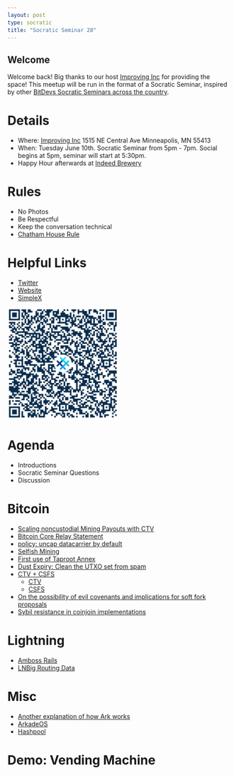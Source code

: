 ```yaml
---
layout: post
type: socratic
title: "Socratic Seminar 28"
---
```


## Welcome

Welcome back! Big thanks to our host [Improving Inc](https://improving.com/) for providing the space!
This meetup will be run in the format of a Socratic Seminar, inspired by other [BitDevs Socratic Seminars across the country](https://bitdevs.org/cities).

# Details
 - Where: [Improving Inc](https://www.google.com/maps/place/1515+NE+Central+Ave,+Minneapolis,+MN+55413/@45.0037797,-93.2469316,17z/data=!4m6!3m5!1s0x52b32d965c06ad57:0x277e62e6c3015129!8m2!3d45.0039428!4d-93.2456978!16s%2Fg%2F11bw3z3dw6) 1515 NE Central Ave Minneapolis, MN 55413
 - When: Tuesday June 10th. Socratic Seminar from 5pm - 7pm. Social begins at 5pm, seminar will start at 5:30pm. 
 - Happy Hour afterwards at [Indeed Brewery](https://www.indeedbrewing.com/)

# Rules
 - No Photos
 - Be Respectful
 - Keep the conversation technical
 - [Chatham House Rule](https://www.facilitator.school/blog/chatham-house-rule)

# Helpful Links
 - [Twitter](https://x.com/BitdevsMpls)
 - [Website](https://bitdevsmpls.org)
 - [SimpleX](https://simplex.chat/contact#/?v=1-2&smp=smp%3A%2F%2FenEkec4hlR3UtKx2NMpOUK_K4ZuDxjWBO1d9Y4YXVaA%3D%40smp14.simplex.im%2F2yDM8Eh4B5js6FLUOsANpVYwUt79Q_TO%23%2F%3Fv%3D1-2%26dh%3DMCowBQYDK2VuAyEAqaz4Ij9Xxn3ziHXN9DhPBdbTgYc-XjGpKcr-oDBL-hc%253D%26srv%3Daspkyu2sopsnizbyfabtsicikr2s4r3ti35jogbcekhm3fsoeyjvgrid.onion&data=%7B%22type%22%3A%22group%22%2C%22groupLinkId%22%3A%22I3WA2zuDa5OOHwDT6m0G8Q%3D%3D%22%7D)


<img src="../simplex.jpeg" width="250" height="250" />

# Agenda
 - Introductions
 - Socratic Seminar Questions
 - Discussion

# Bitcoin
 - [Scaling noncustodial Mining Payouts with CTV](https://delvingbitcoin.org/t/scaling-noncustodial-mining-payouts-with-ctv/1753)
 - [Bitcoin Core Relay Statement](https://bitcoincore.org/en/2025/06/06/relay-statement/)
 - [policy: uncap datacarrier by default](https://github.com/bitcoin/bitcoin/pull/32406)
 - [Selfish Mining](https://delvingbitcoin.org/t/where-does-the-33-33-threshold-for-selfish-mining-come-from/1757)
 - [First use of Taproot Annex](https://x.com/mononautical/status/1921180666831499737)
 - [Dust Expiry: Clean the UTXO set from spam](https://delvingbitcoin.org/t/dust-expiry-clean-the-utxo-set-from-spam/1707)
 - [CTV + CSFS](https://ctv-csfs.com/)
   - [CTV](https://bitcoinops.org/en/topics/op_checktemplateverify/)
   - [CSFS](https://bitcoinops.org/en/topics/op_checksigfromstack/)
 - [On the possibility of evil covenants and implications for soft fork proposals](https://delvingbitcoin.org/t/on-the-possibility-of-evil-covenants-and-implications-for-soft-fork-proposals/1703)
 - [Sybil resistance in coinjoin implementations](https://uncensoredtech.substack.com/p/sybil-resistance-in-coinjoin-implementations)

# Lightning
 - [Amboss Rails](https://amboss.tech/rails)
 - [LNBig Routing Data](https://njump.me/nevent1qqsfjq45qu5d8tzjhz2kqtzsw49dn8tucyva2jat8trpxnlh4muqzjspzemhxue69uhhyetvv9ujumn0wd68ytnzv9hxgqgdwaehxw309ahx7uewd3hkcq3qngumlqmus6xkrmvvee4yc7swh9h4uk7vpq4ddt7a2jtvkc22y0asytq3hw)

# Misc
 - [Another explanation of how Ark works](https://nehanarula.org/2025/05/20/ark.html)
 - [ArkadeOS](https://arkadeos.com/news)
 - [Hashpool](https://blog.cashu.space/what-is-hashpool/)

# Demo: Vending Machine
